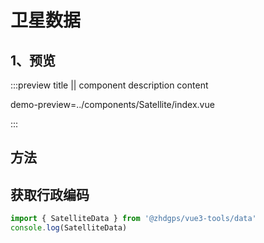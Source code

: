 # 卫星数据

## 1、预览

:::preview title || component description content

demo-preview=../components/Satellite/index.vue

:::

## 方法
## 获取行政编码

```ts
import { SatelliteData } from '@zhdgps/vue3-tools/data'
console.log(SatelliteData)
```

